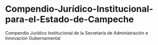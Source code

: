 # Compendio-Jurídico-Institucional-para-el-Estado-de-Campeche
Compendio Jurídico Institucional de la Secretaría de Administración e Innovación Gubernamental
